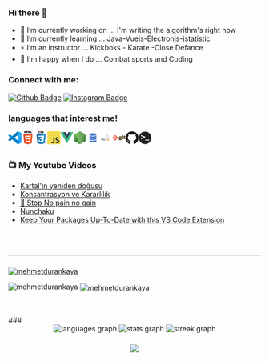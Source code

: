 ### Hi there 👋
- 🔭 I’m currently working on ...   I'm writing the algorithm's right now
- 🌱 I’m currently learning ...     Java-Vuejs-Electronjs-istatistic
- ⚡ I’m an instructor      ...     Kickboks - Karate -Close Defance  
- &#129354;  I'm happy when I do ... Combat sports and Coding

### Connect with me:
[![Github Badge](https://img.shields.io/badge/-Github-000?style=quare&labelColor=000&logo=Github&logoColor=white&link=link)](https://github.com/mehmetdurankaya)
[![Instagram Badge](https://img.shields.io/badge/-Instagram-C13584?style=flat-quare&labelColor=C13584&logo=instagram&logoColor=white&link=link)](https://www.instagram.com/kayamehmetduran)
### languages ​​that interest me!

<div align="center">
<img align="left" alt="Visual Studio Code" width="26px" src="https://raw.githubusercontent.com/github/explore/80688e429a7d4ef2fca1e82350fe8e3517d3494d/topics/visual-studio-code/visual-studio-code.png" />
<img align="left" alt="HTML5" width="26px" src="https://raw.githubusercontent.com/github/explore/80688e429a7d4ef2fca1e82350fe8e3517d3494d/topics/html/html.png" />
<img align="left" alt="CSS3" width="26px" src="https://raw.githubusercontent.com/github/explore/80688e429a7d4ef2fca1e82350fe8e3517d3494d/topics/css/css.png" />
<img align="left" alt="JavaScript" width="26px" src="https://raw.githubusercontent.com/github/explore/80688e429a7d4ef2fca1e82350fe8e3517d3494d/topics/javascript/javascript.png" />
<img align="left" alt="Vue" width="26px" src="https://raw.githubusercontent.com/github/explore/80688e429a7d4ef2fca1e82350fe8e3517d3494d/topics/vue/vue.png" />
<img align="left" alt="Node.js" width="26px" src="https://raw.githubusercontent.com/github/explore/80688e429a7d4ef2fca1e82350fe8e3517d3494d/topics/nodejs/nodejs.png" />
<img align="left" alt="SQL" width="26px" src="https://raw.githubusercontent.com/github/explore/80688e429a7d4ef2fca1e82350fe8e3517d3494d/topics/sql/sql.png" />
<img align="left" alt="MySQL" width="26px" src="https://raw.githubusercontent.com/github/explore/80688e429a7d4ef2fca1e82350fe8e3517d3494d/topics/mysql/mysql.png" />
<img align="left" alt="Git" width="26px" src="https://raw.githubusercontent.com/github/explore/80688e429a7d4ef2fca1e82350fe8e3517d3494d/topics/git/git.png" />
<img align="left" alt="GitHub" width="26px" src="https://raw.githubusercontent.com/github/explore/78df643247d429f6cc873026c0622819ad797942/topics/github/github.png" />
<img align="left" alt="Terminal" width="26px" src="https://raw.githubusercontent.com/github/explore/80688e429a7d4ef2fca1e82350fe8e3517d3494d/topics/terminal/terminal.png" />
<br /><br />
</div>


### 📺 My Youtube Videos

<!-- YOUTUBE:START -->

- [Kartal'ın yeniden doğuşu](https://www.youtube.com/watch?v=8G6w-x-WqAM)
- [Konsantrasyon ve Kararlılık](https://www.youtube.com/watch?v=t_p6djMEzCA)
- [🛑 Stop No pain no gain](https://www.youtube.com/watch?v=Rk3ZinyVwzk)
- [Nunchaku](https://www.youtube.com/watch?v=r4Hn9QDmzgk)
- [Keep Your Packages Up-To-Date with this VS Code Extension]()
<!-- YOUTUBE:END -->
<br />
<br />

---
###
<p style="width:100%"><a href="https://github.com/ryo-ma/github-profile-trophy"><img src="https://github-profile-trophy.vercel.app/?username=mehmetdurankaya" alt="mehmetdurankaya" /></a></p>
<p><img align="left" src="https://github-readme-stats.vercel.app/api/top-langs?username=mehmetdurankaya&show_icons=true&locale=en&layout=compact" alt="mehmetdurankaya" /></p>
<p>&nbsp;<img align="center" src="https://github-readme-stats.vercel.app/api?username=mehmetdurankaya&show_icons=true&locale=en" alt="mehmetdurankaya" width="50%" /></p><br /><br />
###
<div align="center">
  <img src="https://github-readme-stats.vercel.app/api/top-langs?username=mehmetdurankaya&locale=en&hide_title=false&layout=compact&card_width=320&langs_count=5&theme=dracula&hide_border=false" height="150" alt="languages graph"  />
  <img src="https://github-readme-stats.vercel.app/api?username=mehmetdurankaya&hide_title=false&hide_rank=false&show_icons=true&include_all_commits=true&count_private=true&disable_animations=false&theme=dracula&locale=en&hide_border=false" height="150" alt="stats graph"  />
  <img src="https://streak-stats.demolab.com?user=mehmetdurankaya&locale=en&mode=daily&theme=dracula&hide_border=false&border_radius=5" height="150" alt="streak graph"  />
</div>

###


###

<div align="center">
  <img src="https://profile-counter.glitch.me/mehmetdurankaya/count.svg?"  />
</div>

###




